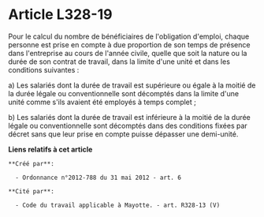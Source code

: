 # Article L328-19

Pour le calcul du nombre de bénéficiaires de l'obligation d'emploi, chaque personne est prise en compte à due proportion de
son temps de présence dans l'entreprise au cours de l'année civile, quelle que soit la nature ou la durée de son contrat de
travail, dans la limite d'une unité et dans les conditions suivantes :

a) Les salariés dont la durée de travail est supérieure ou égale à la moitié de la durée légale ou conventionnelle sont
décomptés dans la limite d'une unité comme s'ils avaient été employés à temps complet ;

b) Les salariés dont la durée de travail est inférieure à la moitié de la durée légale ou conventionnelle sont décomptés dans
des conditions fixées par décret sans que leur prise en compte puisse dépasser une demi-unité.

**Liens relatifs à cet article**

	**Créé par**:

	  - Ordonnance n°2012-788 du 31 mai 2012 - art. 6

	**Cité par**:

	  - Code du travail applicable à Mayotte. - art. R328-13 (V)

